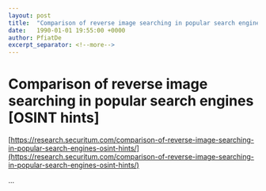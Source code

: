 ```yaml
---
layout: post
title:  "Comparison of reverse image searching in popular search engines [OSINT hints]"
date:   1990-01-01 19:55:00 +0000
author: PfiatDe
excerpt_separator: <!--more-->
---
```


# Comparison of reverse image searching in popular search engines [OSINT hints]
[https://research.securitum.com/comparison-of-reverse-image-searching-in-popular-search-engines-osint-hints/](https://research.securitum.com/comparison-of-reverse-image-searching-in-popular-search-engines-osint-hints/)

...
<!--more-->
